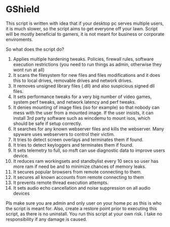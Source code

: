# GShield

This script is written with idea that if your desktop pc serves multiple users, it is much slower, so the script aims to get everyone off your lawn.
Script will be mostly beneficial to gamers, it is not meant for business or corporate enviroments.

So what does the script do?

1. Applies multiple hardening tweaks. Policies, firewall rules, software execution restrictions (you need to run things as admin, otherwise they wont run at all)
2. It scans the filesystem for new files and files modifications and it does this to local drives, removable drives and network drives.
3. It removes unsigned library files (.dll) and also suspicious signed dll files.
4. It sets performance tweaks for a very big number of video games, system perf tweaks, and network latency and perf tweaks.
5. It denies mounting of image files (iso for example) so that nobody can mess with the user from a mounted image. If the user insists, it can install 3rd party software such as wincdemu to mount isos, which should be safe if setup correctly.
6. It searches for any known webserver files and kills the webserver. Many spyware uses webservers to control their victim.
7. It tries to detect screen overlays and terminates them if found.
8. It tries to detect keyloggers and terminates them if found.
9. It sets telemetry to full, so msft can use diagnostic data to improve users device.
10. It reduces ram workingsets and standbylist every 10 secs so user has more ram if need be and to minimize chances of memory leaks.
11. It secures popular browsers from remote connecting to them.
12. It secures all known accounts from remote connecting to them
13. It prevents remote thread execution attempts.
14. It sets audio echo cancellation and noise suppression on all audio devices

Pls make sure you are admin and only user on your home pc as this is who the script is meant for. 
Also, create a restore point prior to executing this script, as there is no uninstall.
You run this script at your own risk. I take no responsibility if any damage is caused.
